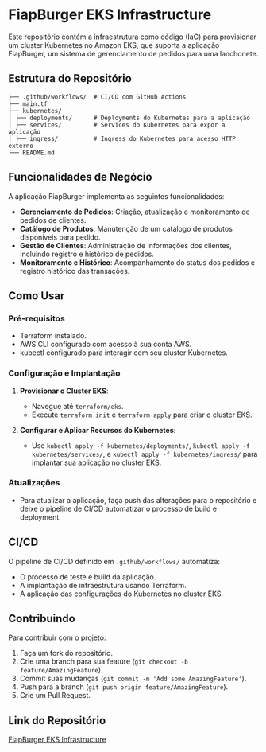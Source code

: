 # FiapBurger EKS Infrastructure

Este repositório contém a infraestrutura como código (IaC) para provisionar um cluster Kubernetes no Amazon EKS, que suporta a aplicação FiapBurger, um sistema de gerenciamento de pedidos para uma lanchonete.

## Estrutura do Repositório

```
├── .github/workflows/  # CI/CD com GitHub Actions
├── main.tf
├── kubernetes/
│ ├── deployments/      # Deployments do Kubernetes para a aplicação
│ ├── services/         # Services do Kubernetes para expor a aplicação
│ ├── ingress/          # Ingress do Kubernetes para acesso HTTP externo
└── README.md

```

## Funcionalidades de Negócio

A aplicação FiapBurger implementa as seguintes funcionalidades:

- **Gerenciamento de Pedidos**: Criação, atualização e monitoramento de pedidos de clientes.
- **Catálogo de Produtos**: Manutenção de um catálogo de produtos disponíveis para pedido.
- **Gestão de Clientes**: Administração de informações dos clientes, incluindo registro e histórico de pedidos.
- **Monitoramento e Histórico**: Acompanhamento do status dos pedidos e registro histórico das transações.

## Como Usar

### Pré-requisitos

- Terraform instalado.
- AWS CLI configurado com acesso à sua conta AWS.
- kubectl configurado para interagir com seu cluster Kubernetes.

### Configuração e Implantação

1. **Provisionar o Cluster EKS**:
    - Navegue até `terraform/eks`.
    - Execute `terraform init` e `terraform apply` para criar o cluster EKS.

2. **Configurar e Aplicar Recursos do Kubernetes**:
    - Use `kubectl apply -f kubernetes/deployments/`, `kubectl apply -f kubernetes/services/`, e `kubectl apply -f kubernetes/ingress/` para implantar sua aplicação no cluster EKS.

### Atualizações

- Para atualizar a aplicação, faça push das alterações para o repositório e deixe o pipeline de CI/CD automatizar o processo de build e deployment.

## CI/CD

O pipeline de CI/CD definido em `.github/workflows/` automatiza:

- O processo de teste e build da aplicação.
- A implantação de infraestrutura usando Terraform.
- A aplicação das configurações do Kubernetes no cluster EKS.

## Contribuindo

Para contribuir com o projeto:

1. Faça um fork do repositório.
2. Crie uma branch para sua feature (`git checkout -b feature/AmazingFeature`).
3. Commit suas mudanças (`git commit -m 'Add some AmazingFeature'`).
4. Push para a branch (`git push origin feature/AmazingFeature`).
5. Crie um Pull Request.

## Link do Repositório

[FiapBurger EKS Infrastructure](https://github.com/FiapBurger/fiap-burger-infra-eks)


